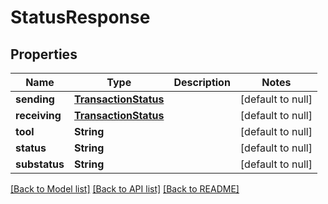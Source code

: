 # StatusResponse
## Properties

| Name | Type | Description | Notes |
|------------ | ------------- | ------------- | -------------|
| **sending** | [**TransactionStatus**](TransactionStatus.md) |  | [default to null] |
| **receiving** | [**TransactionStatus**](TransactionStatus.md) |  | [default to null] |
| **tool** | **String** |  | [default to null] |
| **status** | **String** |  | [default to null] |
| **substatus** | **String** |  | [default to null] |

[[Back to Model list]](../README.md#documentation-for-models) [[Back to API list]](../README.md#documentation-for-api-endpoints) [[Back to README]](../README.md)

